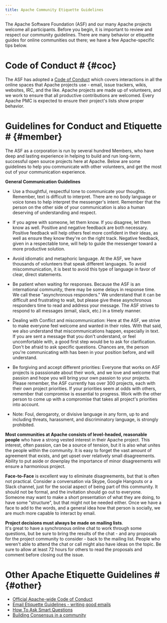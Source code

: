 ```yaml
---
title: Apache Community Etiquette Guidelines
---
```


The Apache Software Foundation (ASF) and our many Apache projects welcome all 
participants.  Before you begin, it is important to review and respect our community guidelines.   There are 
many behavior or etiquette guides for online communities out there; we have a few 
Apache-specific tips below.

# Code of Conduct # {#coc}

The ASF has adopted a [Code of Conduct][1] which covers interactions in 
all the online spaces that Apache projects use - email, issue trackers, wikis, 
websites, IRC, and the like.  Apache projects are made up of volunteers, and 
we work to ensure that all productive contributions are welcomed.  Every 
Apache PMC is expected to ensure their project's lists show 
proper behavior.


# Guidelines for Conduct and Etiquette # {#member}

The ASF as a corporation is run by several hundred Members, who have deep and lasting experience 
in helping to build and run long-term, successful open source projects here 
at Apache.  Below are some guidelines to help you communicate with other volunteers, and get the most out of your communication experience.   


**General Communication Guidelines**


  * Use a thoughtful, respectful tone to communicate your thoughts. Remember, text is difficult to interpret.  There are no body language or voice tones to help interpret the messenger's intent. Remember that the person on the other side of your communication is also a human deserving of understanding and 
respect.  
  
  *  If you agree with someone, let them know. If you disagree, let them know as well.  Positive and negative feedback are both necessary.  Positive 
feedback will help others feel more confident in their ideas, as well as ensure they know they're on the right track.  Negative feedback, given in a 
respectable tone, will help to guide the messenger toward a more productive solution.  

  * Avoid idiomatic and metaphoric language. At the ASF, we have thousands of volunteers that speak different languages.  To avoid miscommunication, it 
is best to avoid this type of language in favor of clear, direct statements.  

  * Be patient when waiting for responses.  Because the ASF is an international community, there may be some delays in response time.  We call these 
"asynchronous responders."  We understand that it can be difficult and frustrating to wait, but please give these asynchronous responders time to read 
and address your message.  The ASF strives to respond to all messages (email, slack, etc.) in a timely manner.  

  * Dealing with Conflict and miscommunication:  Here at the ASF, we strive to make everyone feel welcome and wanted in their roles.  With that said, we 
also understand that miscommunications happen, especially in text.  If you are sent a message that you don't understand, or feel uncomfortable with, a 
good first step would be to ask for clarification. Don't be afraid to ask specific questions.  Chances are, the person you're communicating with has been
in your position before, and will understand.  

  * Be forgiving and accept different priorities:  Everyone that works on ASF projects is passsionate about their work, and we love and welcome that 
passion and hope you will bring your own passion to your projects. Please remember, the ASF currently has over 300 projects, each with their own project 
priorities. If your priorities seem at odds with others, remember that compromise is essential to progress.  Work with the other person to come up with a
compromise that takes all project's priorities into account.  

  * Note:  Foul, derogaroty, or divisive language in any form, up to and including threats, harassment, and discriminatory language, is strongly 
prohibited.   


**Most communities at Apache consists of level-headed, reasonable people** who
have a strong vested interest in their Apache project. This interest, often
passion, can be a source of tension, but it is also what unites the
people within the community. It is easy to forget the vast amount of
agreement that exists, and get upset over relatively small disagreements.
Ability to put aside or downplay the importance of minor disagreements will ensure a
harmonious project.

**Face-to-Face** is excellent way to eliminate disagreements, but that is often
not practical. Consider a conversation via Skype, Google Hangouts or a Slack channel, just for the social aspect
of being part of this community. It should not be formal, and the
invitation should go out to everyone. Someone may want to make a short
presentation of what they are doing, to have some "structure", but that
might not be needed either. Once we have a face to add to the words, and a general
idea how that person is socially, we are much more capable to interact by
email.

**Project decisions must always be made on mailing lists**.  
It's great to have a synchronous online chat to work through some questions, but 
be sure to bring the results of the chat - and any proposals for the 
project community to consider - back to the mailing list.  People who 
weren't able to attend the chat or call might also have ideas on the topic.
Be sure to allow at least 72 hours for others to read the proposals and 
comment before closing out the issue.

# Other Apache Etiquette Guidelines # {#other}

 - [Official Apache-wide Code of Conduct][1]
 - [Email Etiquette Guidelines - writing good emails](https://www.apache.org/dev/contrib-email-tips)
 - [How To Ask Smart Questions](http://www.catb.org/~esr/faqs/smart-questions.html)
 - [Building Consensus in a community](/committers/consensusBuilding.html)

  [1]: https://www.apache.org/foundation/policies/conduct.html
